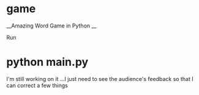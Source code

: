 # game
__Amazing Word Game in Python __

Run 
# python main.py

I'm still working on it ...I just need to see the audience's feedback so that I can correct a few things 
